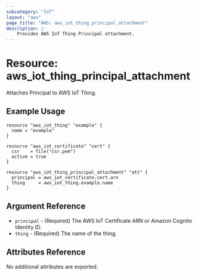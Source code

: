 ```yaml
---
subcategory: "IoT"
layout: "aws"
page_title: "AWS: aws_iot_thing_principal_attachment"
description: |-
    Provides AWS IoT Thing Principal attachment.
---
```


# Resource: aws_iot_thing_principal_attachment

Attaches Principal to AWS IoT Thing.

## Example Usage

```hcl
resource "aws_iot_thing" "example" {
  name = "example"
}

resource "aws_iot_certificate" "cert" {
  csr    = file("csr.pem")
  active = true
}

resource "aws_iot_thing_principal_attachment" "att" {
  principal = aws_iot_certificate.cert.arn
  thing     = aws_iot_thing.example.name
}
```

## Argument Reference

* `principal` - (Required) The AWS IoT Certificate ARN or Amazon Cognito Identity ID.
* `thing` - (Required) The name of the thing.

## Attributes Reference

No additional attributes are exported.

